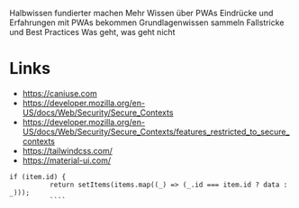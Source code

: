 Halbwissen fundierter machen
Mehr Wissen über PWAs
Eindrücke und Erfahrungen mit PWAs bekommen
Grundlagenwissen sammeln
Fallstricke und Best Practices
Was geht, was geht nicht

# Links

- https://caniuse.com
- https://developer.mozilla.org/en-US/docs/Web/Security/Secure_Contexts
- https://developer.mozilla.org/en-US/docs/Web/Security/Secure_Contexts/features_restricted_to_secure_contexts
- https://tailwindcss.com/
- https://material-ui.com/

`````
if (item.id) {
          return setItems(items.map((_) => (_.id === item.id ? data : _)));
          ````
`````
